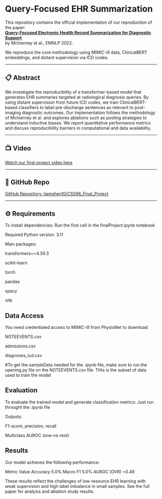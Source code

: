 # Query-Focused EHR Summarization

This repository contains the official implementation of our reproduction of the paper:  
**[Query-Focused Electronic Health Record Summarization for Diagnostic Support](https://arxiv.org/abs/2211.08346)**  
by McInerney et al., EMNLP 2022.

We reproduce the core methodology using MIMIC-III data, ClinicalBERT embeddings, and distant supervision via ICD codes.

---

## 📋 Abstract

We investigate the reproducibility of a transformer-based model that generates EHR summaries targeted at radiological diagnosis queries. By using distant supervision from future ICD codes, we train ClinicalBERT-based classifiers to label pre-discharge sentences as relevant to post-imaging diagnostic outcomes. Our implementation follows the methodology of McInerney et al. and explores ablations such as pooling strategies to understand inductive biases. We report quantitative performance metrics and discuss reproducibility barriers in computational and data availability.

---

## 📺 Video

[Watch our final project video here](https://example.com/final-video-link)

---

## 🔗 GitHub Repo

[GitHub Repository: liamshen10/CS598_Final_Project](https://github.com/liamshen10/CS598_Final_Project.git)

---

## ⚙️ Requirements

To install dependencies:
Run the first cell in the finalProject.ipynb notebook

Required Python version: 3.11

Main packages:

transformers==4.39.3

scikit-learn

torch

pandas

spacy

nltk


## Data Access
You need credentialed access to MIMIC-III from PhysioNet to download:

NOTEEVENTS.csv

admissions.csv

diagnoses_icd.csv

#To get the sampleData needed for the .ipynb file, make sure to run the opening.py file on the NOTEEVENTS.csv file. THis is the subset of data used to train the model

## Evaluation
To evaluate the trained model and generate classification metrics:
Just run throught the .ipynb file

Outputs:

F1-score, precision, recall

Multiclass AUROC (one-vs-rest)

## Results
Our model achieves the following performance:

Metric	Value
Accuracy	5.0%
Macro F1	5.0%
AUROC (OVR)	~0.49

These results reflect the challenges of low-resource EHR learning with weak supervision and high label imbalance in small samples. See the full paper for analysis and ablation study results.



